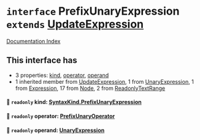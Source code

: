 # `interface` PrefixUnaryExpression `extends` [UpdateExpression](../interface.UpdateExpression/README.md)

[Documentation Index](../README.md)

## This interface has

- 3 properties:
[kind](#-readonly-kind-syntaxkindprefixunaryexpression),
[operator](#-readonly-operator-prefixunaryoperator),
[operand](#-readonly-operand-unaryexpression)
- 1 inherited member from [UpdateExpression](../interface.UpdateExpression/README.md), 1 from [UnaryExpression](../interface.UnaryExpression/README.md), 1 from [Expression](../interface.Expression/README.md), 17 from [Node](../interface.Node/README.md), 2 from [ReadonlyTextRange](../interface.ReadonlyTextRange/README.md)


#### 📄 `readonly` kind: [SyntaxKind.PrefixUnaryExpression](../enum.SyntaxKind/README.md#prefixunaryexpression--225)



#### 📄 `readonly` operator: [PrefixUnaryOperator](../type.PrefixUnaryOperator/README.md)



#### 📄 `readonly` operand: [UnaryExpression](../interface.UnaryExpression/README.md)



